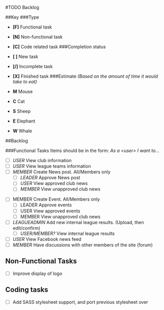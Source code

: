 #TODO Backlog

##Key
###Type
+ **[F]** Functional task
+ **[N]** Non-functional task
+ **[C]** Code related task
###Completion status
+ **[ ]** New task
+ **[/]** Incomplete task
+ **[X]** Finished task
###Estimate
_(Based on the amount of time it would take to eat)_

+ **M** Mouse
+ **C** Cat
+ **S** Sheep
+ **E** Elephant
+ **W** Whale

##Backlog

###Functional Tasks
Items should be in the form: _As a &lt;user&gt; I want to..._

* [ ] _USER_ View club information
* [ ] _USER_ View league teams information
* [ ] _MEMBER_ Create News post. All/Members only
    * [ ] _LEADER_ Approve News post
    * [ ] _USER_ View approved club news 
    * [ ] _MEMBER_ View unapproved club news
+ [ ] MEMBER Create Event. All/Members only
    + [ ] LEADER Approve events
    + [ ] USER View approved events
    + [ ] MEMBER View unapproved club news
+ [ ] _LEAGUEADMIN_ Add new internal league results. (Upload, then edit/confirm)
    + [ ] _USER/MEMBER?_ View internal league results
+ [ ] _USER_ View Facebook news feed
+ [ ] _MEMBER_ Have discussions with other members of the site (forum)

## Non-Functional Tasks

+ [ ] Improve display of logo

## Coding tasks

+ [ ] Add SASS stylesheet support, and port previous stylesheet over



